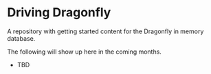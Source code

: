 # Driving Dragonfly

A repository with getting started content for the Dragonfly in memory database.

The following will show up here in the coming months.

* TBD
